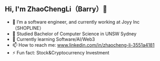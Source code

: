 ## Hi, I'm ZhaoChengLi（Barry）👋


- 🔭 I’m a software engineer, and currently working at Joyy Inc（SHOPLINE）
- 📖 Studied Bachelor of Computer Science in UNSW Sydney
- 🌱 Currently learning Software/AI/Web3
- 📫 How to reach me: www.linkedin.com/in/zhaocheng-li-3551a4181
- ⚡ Fun fact: Stock&Cryptocurrency Investment
